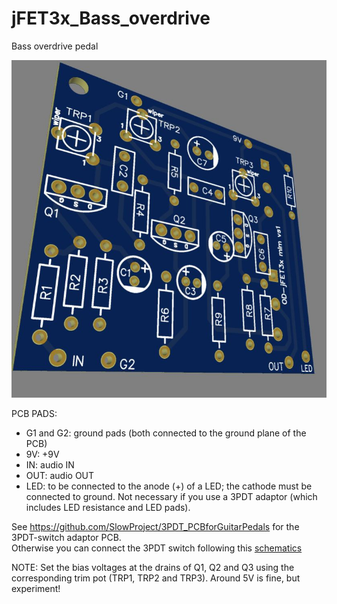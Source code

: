 # jFET3x_Bass_overdrive
Bass overdrive pedal 

![alt text](https://github.com/SlowProject/jFET3x_Bass_overdrive/blob/main/pics/3Dfront.JPG)  

PCB PADS:  
-	G1 and G2: ground pads (both connected to the ground plane of the PCB)  
-	9V: +9V  
-	IN: audio IN  
-	OUT: audio OUT  
-	LED: to be connected to the anode (+) of a LED; the cathode must be connected to ground. Not necessary if you use a 3PDT adaptor (which includes LED resistance and LED pads).

See https://github.com/SlowProject/3PDT_PCBforGuitarPedals for the 3PDT-switch adaptor PCB.  
Otherwise you can connect the 3PDT switch following this [schematics](https://github.com/SlowProject/Fuzz_Jordan_guitar_pedal/blob/main/Fuzz%20mlm%20vs1-imagen-wiring%20to%203PDT%20switch.jpg)  

NOTE: Set the bias voltages at the drains of Q1, Q2 and Q3 using the corresponding trim pot (TRP1, TRP2 and TRP3). Around 5V is fine, but experiment!
